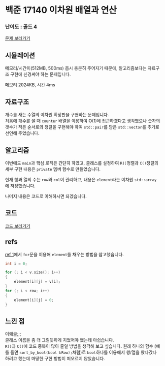 # 백준 17140 이차원 배열과 연산

  

### 난이도 : 골드 4

[문제 보러가기](https://www.acmicpc.net/problem/17140)
  

## 시뮬레이션  

메모리/시간이(512MB, 500ms) 몹시 충분히 주어지기 때문에, 알고리즘보다는 자료구조 구현에 신경써야 하는 문제입니다.
  

메모리 2024KB, 시간 4ms

  
## 자료구조

개수를 새는 수열의 이차원 확장판을 구현하는 문제입니다.  
처음에 개수를 샐 때 ```counter``` 배열을 이용하여 O(1)에 접근하겠다고 생각했으나 숫자의 갯수가 적은 순서로의 정렬을 구현해야 하여 ```std::pair```를 담은 ```std::vector```를 추가로 선언해 주었습니다.

## 알고리즘
이번에도 ```main```과 핵심 로직은 간단히 하였고, 클래스를 설정하여  ```R()```정렬과 ```C()```정렬의 세부 구현 내용은 ```private``` 멤버 함수로 만들었습니다.

현재 행과 열의 수는 ```row```와 ```col```이 관리하고, 내용은 ```element```라는 이차원 ```std::array```에 저장했습니다.


나머지 내용은 코드로 이해하시면 되겠습니다.

  

## 코드

[코드 보러가기](./boj17140.cpp)

  

## refs
[ref 1](https://wlshddlek.tistory.com/44)에서 ```for```문을 이용해 ```element```를 채우는 방법을 참고했습니다.

```C++
int i = 0;

for (; i < v.size(); i++)
{
	element[i][j] = v[i];
}
for (; i < row; i++)
{
	element[i][j] = 0;
}
```

  

## 느낀 점
이왜골;;;  
클래스 이름을 좀 더 그럴듯하게 지었어야 했는데 아쉽습니다.  
```R()```과 ```C()```에 코드 중복이 많아 줄일 방법을 생각해 보고 싶습니다.  원래 하나의 함수 (예를 들면 ```sort_by_bool(bool bRow);```처럼)로 ```bool```하나를 이용해서 행/열을 왔다갔다하려고 했는데 마땅한 구현 방법이 떠오르지 않았습니다. 